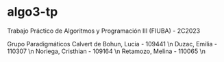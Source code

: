 # algo3-tp
Trabajo Práctico de Algoritmos y Programación III (FIUBA) - 2C2023

Grupo Paradigmáticos
Calvert de Bohun, Lucia - 109441 \n
Duzac, Emilia - 110307 \n
Noriega, Cristhian - 109164 \n
Retamozo, Melina - 110065 \n
